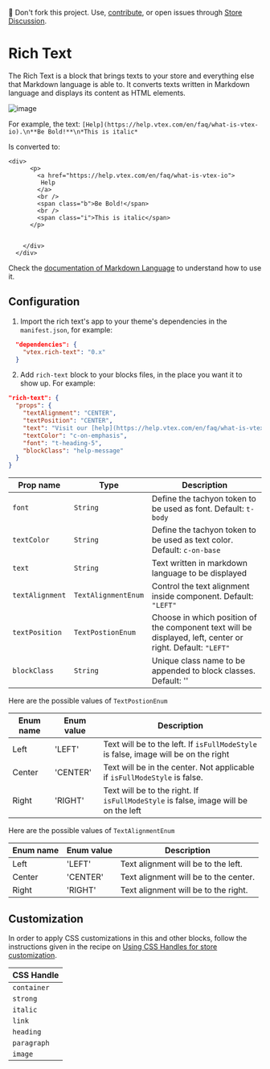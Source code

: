
📢 Don't fork this project. Use, [contribute](https://github.com/vtex-apps/awesome-io#contributing), or open issues through [Store Discussion](https://github.com/vtex-apps/store-discussion).


# Rich Text

The Rich Text is a block that brings texts to your store and everything else that Markdown language is able to. It converts texts written in Markdown language and displays its content as HTML elements.

![image](https://user-images.githubusercontent.com/12139385/70084949-119b1f80-15ee-11ea-91dd-1277427c8aee.png)


For example, the text:
`[Help](https://help.vtex.com/en/faq/what-is-vtex-io).\n**Be Bold!**\n*This is italic*`

Is converted to:
```
<div>
      <p>
        <a href="https://help.vtex.com/en/faq/what-is-vtex-io">
         Help
        </a>
        <br />
        <span class="b">Be Bold!</span>
        <br />
        <span class="i">This is italic</span>
      </p>
      

    </div>
  </div>
```

Check the [documentation of Markdown Language](https://www.markdownguide.org/cheat-sheet/) to understand how to use it.

## Configuration


1. Import the rich text's app to your theme's dependencies in the `manifest.json`, for example:

```json
  "dependencies": {
    "vtex.rich-text": "0.x"
  }
```

2. Add `rich-text` block to your blocks files, in the place you want it to show up. For example:

```json
"rich-text": {
  "props": {
    "textAlignment": "CENTER",
    "textPosition": "CENTER",
    "text": "Visit our [help](https://help.vtex.com/en/faq/what-is-vtex-io) section.\n*Be Bold!*\n**This is italic**",
    "textColor": "c-on-emphasis",
    "font": "t-heading-5",
    "blockClass": "help-message"
  }
}
```

| Prop name           | Type      | Description                                                                                 |
| ------------------- | --------- | ------------------------------------------------------------------------------------------- |
| `font`     | `String` | Define the tachyon token to be used as font. Default: `t-body`    |
| `textColor`     | `String` | Define the tachyon token to be used as text color. Default: `c-on-base`                                          |
| `text`        | `String` | Text written in markdown language to be displayed              |
| `textAlignment`  | `TextAlignmentEnum` | Control the text alignment inside component. Default: `"LEFT"`                                                                |
| `textPosition`       | `TextPostionEnum` | Choose in which position of the component text will be displayed, left, center or right. Default: `"LEFT"`                                                           |
| `blockClass`       | `String` | Unique class name to be appended to block classes. Default: ''                                                           |

Here are the possible values of `TextPostionEnum`

| Enum name | Enum value | Description |
| --------- | ---- | ----------- |
| Left | 'LEFT' | Text will be to the left. If `isFullModeStyle` is false, image will be on the right |
| Center | 'CENTER' | Text will be in the center. Not applicable if `isFullModeStyle` is false. |
| Right | 'RIGHT' | Text will be to the right. If `isFullModeStyle` is false, image will be on the left |

Here are the possible values of `TextAlignmentEnum`

| Enum name | Enum value | Description |
| --------- | ---- | ----------- |
| Left | 'LEFT' | Text alignment will be to the left. |
| Center | 'CENTER' | Text alignment will be to the center. |
| Right | 'RIGHT' | Text alignment will be to the right. |


## Customization

In order to apply CSS customizations in this and other blocks, follow the instructions given in the recipe on [Using CSS Handles for store customization](https://vtex.io/docs/recipes/style/using-css-handles-for-store-customization). 


| CSS Handle                 | 
| -------------------------- | 
| `container`                |
| `strong`          |                                       
| `italic`           |
| `link`           |
| `heading`           | |
| `paragraph`           |
| `image`           |